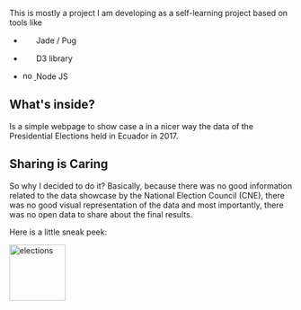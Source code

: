
This is mostly a project I am developing as a self-learning project based on tools like


* <img src="../public/images/photos/pug.png" width="20" height="15" style="padding-bottom:0"/> Jade / Pug
* <img src="../public/images/photos/d3.png" width="20" height="15" style="padding-bottom:0"/> D3 library

* <div class="media">
  <div class="media-left media-top">
    <a href="#">
      <img src="../public/images/photos/node.png" alt="node" width="20" height="15" style="padding-bottom:0"/>
    </a> Node JS
  </div>

</div>

## What's inside?

Is a simple webpage to show case a in a nicer way the data of the
Presidential Elections held in Ecuador in 2017.

## Sharing is Caring

So why I decided to do it? Basically, because there was no good information related
to the data showcase by the National Election Council (CNE), there was no good visual representation of the data
and most importantly, there was no open data to share about the final results.

Here is a little sneak peek:

<img src="https://raw.githubusercontent.com/estebanfloresf/eleccion/master/public/images/misc/elections.png" alt="elections" width="100" height="100"/>




 







